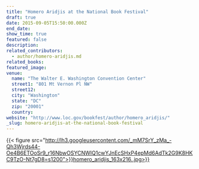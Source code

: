 ```yaml
---
title: "Homero Aridjis at the National Book Festival"
draft: true
date: 2015-09-05T15:50:00.000Z
end_date:
show_time: true
featured: false
description:
related_contributors:
  - author/homero-aridjis.md
related_books:
featured_image: 
venue:
  name: "The Walter E. Washington Convention Center"
  street1: "801 Mt Vernon Pl NW"
  street12:
  city: "Washington"
  state: "DC"
  zip: "20001"
  country:
website: "http://www.loc.gov/bookfest/author/homero_aridjis/"
_slug: homero-aridjis-at-the-national-book-festival
---
```


{{< figure src="http://lh3.googleusercontent.com/_mM7SrY_zMa_-Qh3Wjrds44-Oe4B6ETOoSr9_r16NbwOSYCNWIQ1cwYJnEcSHxP4epMd6AdTk2G9K8HKC9TzO-Nt7gD8=s1200">}}homero_aridjis_163x216..jpg>}}

